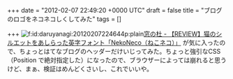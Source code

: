
+++
date = "2012-02-07 22:49:20 +0000 UTC"
draft = false
title = "ブログのロゴをネコネコしくしてみた"
tags = []

+++
<img src="http://cdn-ak.f.st-hatena.com/images/fotolife/d/daruyanagi/20120207/20120207224644.png" alt="f:id:daruyanagi:20120207224644p:plain" title="f:id:daruyanagi:20120207224644p:plain" class="hatena-fotolife"/><a href="http://www.forest.impress.co.jp/docs/review/20120207_510052.html">窓の杜 - 【REVIEW】猫のシルエットをあしらった英字フォント「NekoNeco（ねこネコ）」</a> が気に入ったので、ちょっとはてなブログのヘッダーだけいじってみた。ちょっと強引なCSS（Position で絶対指定した）になったので、ブラウザーによっては崩れると思うけど、まぁ、検証はめんどくさいし、これでいいや。


